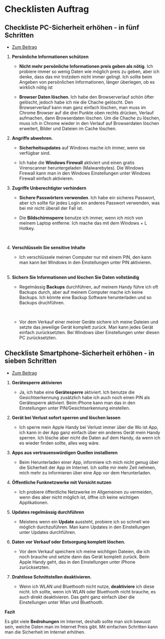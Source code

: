 # Checklisten Auftrag

## Checkliste PC-Sicherheit erhöhen - in fünf Schritten

- [Zum Beitrag](https://www.datenschutz.ch/meine-daten-schuetzen/pc-sicherheit-erhoehen-in-fuenf-schritten)

1. **Persönliche Informationen schützen**
   - **Nicht mehr persönliche Informationen preis geben als nötig**. Ich probiere immer so wenig Daten wie möglich preis zu geben, aber ich denke, dass das mir trotzdem nicht immer gelingt. Ich sollte beim Angeben von persönlichen Informationen, länger überlegen, ob es wirklich nötig ist


   - **Browser Daten löschen**. Ich habe den Browserverlauf schön öfter gelöscht, jedoch habe ich nie die Chache gelöscht. Den Browserverlauf kann man ganz einfach löschen, man muss im Chrome Browser auf die drei Punkte oben rechts drücken, Verlauf aufmachen, dann Browserdaten löschen. Um die Chache zu löschen, muss ich in Chrome wieder in den Verlauf auf Browserdaten löschen erweitert, Bilder und Dateien im Cache löschen.
2. **Angriffe abwehren.**
   - **Sicherheitsupdates** auf Windows mache ich immer, wenn sie verfügbar sind.
     <br>

   - Ich habe die **Windows Firewall** aktiviert und einen gratis Virenscanner heruntergeladen (Malwarebytes). Die Windows Firewall kann man in den Windows Einstellungen unter Windows Firewall einfach aktivieren.
     <br>
3. **Zugriffe Unberechtigter verhindern** 

   - **Sichere Passwörtern verwenden**. Ich habe ein sicheres Passwort, aber ich sollte für jedes Login ein anderes Passwort verwenden, was bei mir nicht überall der Fall ist.

   - Die **Bildschirmsperre** benutze ich immer, wenn ich mich von meinem Laptop entferne. Ich mache das mit dem Windows + L Hotkey.
   <br>
4. **Verschlüsseln Sie sensitive Inhalte**
    - Ich verschlüssele meinen Computer nur mit einem PIN, den kann man kann bei Windows in den Einstellungen unter PIN aktivieren.
   <br>
5. **Sichern Sie Informationen und löschen Sie Daten vollständig**
   - Regelmässig **Backups** durchführen, auf meinem Handy führe ich oft Backups durch, aber auf meinem Computer mache ich keine Backups. Ich könnte eine Backup Software herunterladen und so Backups druchführen.
     
     <br>
   - Vor dem Verkauf einer meiner Geräte sichere ich meine Dateien und setzte das jeweilige Gerät komplett zurück. Man kann jedes Gerät einfach zurücksetzten. Bei Windows über Einstellungen unter diesen PC zurücksetzten.

## Checkliste Smartphone-Sicherheit erhöhen - in sieben Schritten

- [Zum Beitrag](https://www.datenschutz.ch/meine-daten-schuetzen/smartphone-sicherheit-erhoehen)

1. **Gerätesperre aktivieren**
   - Ja, ich habe eine **Gerätesperre** aktiviert. Ich benutze die Gesichtserkennung zusätzlich habe ich auch noch einen PIN als Gerätesperre aktiviert. Beim iPhone kann man das in den Einstellungen unter PIN/Gesichtserkennung einstellen.
     <br>
2. **Gerät bei Verlust sofort sperren und löschen lassen**

   - Ich sperre mein Apple Handy bei Verlust immer über die Wo ist App, ich kann in der App ganz einfach über ein anderes Gerät mein Handy sperren. Ich lösche aber nicht die Daten auf dem Handy, da wenn ich es wieder finden sollte, alles weg wäre.
     <br>

3. **Apps aus vertrauenswürdigen Quellen installieren**
   - Beim Herunterladen einer App, informiere ich mich nicht genug über die Sicherheit der App im Internet. Ich sollte mir mehr Zeit nehmen, mich mehr zu informieren über eine App vor dem Herunterladen.
     <br>
4. **Öffentliche Funknetzwerke mit Vorsicht nutzen**
   - Ich probiere öffentliche Netzwerke im Allgemeinen zu vermeiden, wenn dies aber nicht möglich ist, öffne ich keine wichtigen Applikationen.
     <br>
5. **Updates regelmässig durchführen**
   - Meistens wenn ein **Update** aussteht, probiere ich so schnell wie möglich durchzuführen. Man kann Updates in den Einstellungen unter Updates durchführen.
     <br>
6. **Daten vor Verkauf oder Entsorgung komplett löschen.**
   - Vor dem Verkauf speichere ich meine wichtigen Dateien, die ich noch brauche und setzte dann das Gerät komplett zurück. Beim Apple Handy geht, das in den Einstellungen unter iPhone zurücksetzten.
     <br>
7. **Drahtlose Schnittstellen deaktivieren.**
   - Wenn ich WLAN und Bluethooth nicht nutze, **deaktiviere** ich diese nicht. Ich sollte, wenn ich WLAN oder Bluethooth nicht brauche, es auch direkt deaktivieren. Das geht ganz einfach über die Einstellungen unter Wlan und Bluethooth.

**Fazit**

Es gibt viele **Bedrohungen** im Internet, deshalb sollte man sich bewusst sein, welche Daten man im Internet Preis gibt. Mit einfachen Schritten kann man die Sicherheit im Internet erhöhen.
